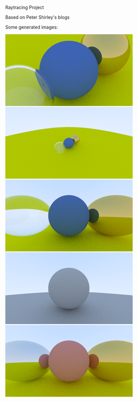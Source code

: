 Raytracing Project

Based on Peter Shirley's blogs

Some generated images:

![](images/different_camera_position2.png)
![](images/different_camera_position.png)
![](images/dielectric_material_with_tir_and_schlick.png)
![](images/gamma_corrected_diffuse_true_lambertian.png)
![](images/multiple_materials_with_fuzz.png)

